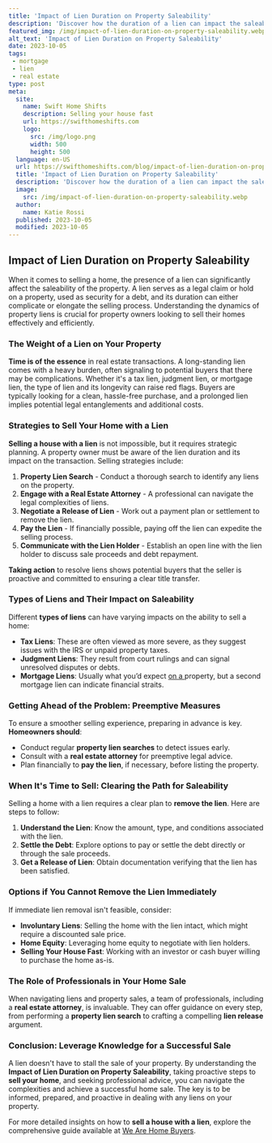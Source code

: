 ```yaml
---
title: 'Impact of Lien Duration on Property Saleability'
description: 'Discover how the duration of a lien can impact the saleability of a property. Find out why it matters and what curious homeowners need to know.'
featured_img: /img/impact-of-lien-duration-on-property-saleability.webp
alt_text: 'Impact of Lien Duration on Property Saleability'
date: 2023-10-05
tags:
 - mortgage
 - lien
 - real estate
type: post
meta:
  site:
    name: Swift Home Shifts
    description: Selling your house fast
    url: https://swifthomeshifts.com
    logo:
      src: /img/logo.png
      width: 500
      height: 500
  language: en-US
  url: https://swifthomeshifts.com/blog/impact-of-lien-duration-on-property-saleability
  title: 'Impact of Lien Duration on Property Saleability'
  description: 'Discover how the duration of a lien can impact the saleability of a property. Find out why it matters and what curious homeowners need to know.'
  image:
    src: /img/impact-of-lien-duration-on-property-saleability.webp
  author:
    name: Katie Rossi
  published: 2023-10-05
  modified: 2023-10-05
---
```



## Impact of Lien Duration on Property Saleability

When it comes to selling a home, the presence of a lien can significantly affect the saleability of the property. A lien serves as a legal claim or hold on a property, used as security for a debt, and its duration can either complicate or elongate the selling process. Understanding the dynamics of property liens is crucial for property owners looking to sell their homes effectively and efficiently.

### The Weight of a Lien on Your Property

**Time is of the essence** in real estate transactions. A long-standing lien comes with a heavy burden, often signaling to potential buyers that there may be complications. Whether it's a tax lien, judgment lien, or mortgage lien, the type of lien and its longevity can raise red flags. Buyers are typically looking for a clean, hassle-free purchase, and a prolonged lien implies potential legal entanglements and additional costs.

### Strategies to Sell Your Home with a Lien

**Selling a house with a lien** is not impossible, but it requires strategic planning. A property owner must be aware of the lien duration and its impact on the transaction. Selling strategies include:

1. **Property Lien Search** - Conduct a thorough search to identify any liens on the property.
2. **Engage with a Real Estate Attorney** - A professional can navigate the legal complexities of liens.
3. **Negotiate a Release of Lien** - Work out a payment plan or settlement to remove the lien.
4. **Pay the Lien** - If financially possible, paying off the lien can expedite the selling process.
5. **Communicate with the Lien Holder** - Establish an open line with the lien holder to discuss sale proceeds and debt repayment.

**Taking action** to resolve liens shows potential buyers that the seller is proactive and committed to ensuring a clear title transfer.

### Types of Liens and Their Impact on Saleability

Different **types of liens** can have varying impacts on the ability to sell a home:
  - **Tax Liens**: These are often viewed as more severe, as they suggest issues with the IRS or unpaid property taxes.
  - **Judgment Liens**: They result from court rulings and can signal unresolved disputes or debts.
  - **Mortgage Liens**: Usually what you’d expect [on   a  ](https://swifthomeshifts.com/blog/the-role-of-title-insurance-in-selling-liened-properties)property, but a second mortgage lien can indicate financial straits.

### Getting Ahead of the Problem: Preemptive Measures

To ensure a smoother selling experience, preparing in advance is key. **Homeowners should**:
  - Conduct regular **property lien searches** to detect issues early.
  - Consult with a **real estate attorney** for preemptive legal advice.
  - Plan financially to **pay the lien**, if necessary, before listing the property.

### When It's Time to Sell: Clearing the Path for Saleability

Selling a home with a lien requires a clear plan to **remove the lien**. Here are steps to follow:

1. **Understand the Lien**: Know the amount, type, and conditions associated with the lien.
2. **Settle the Debt**: Explore options to pay or settle the debt directly or through the sale proceeds.
3. **Get a Release of Lien**: Obtain documentation verifying that the lien has been satisfied.

### Options if You Cannot Remove the Lien Immediately

If immediate lien removal isn't feasible, consider:
  - **Involuntary Liens**: Selling the home with the lien intact, which might require a discounted sale price.
  - **Home Equity**: Leveraging home equity to negotiate with lien holders.
  - **Selling Your House Fast**: Working with an investor or cash buyer willing to purchase the home as-is.

### The Role of Professionals in Your Home Sale

When navigating liens and property sales, a team of professionals, including a **real estate attorney**, is invaluable. They can offer guidance on every step, from performing a **property lien search** to crafting a compelling **lien release** argument.

### Conclusion: Leverage Knowledge for a Successful Sale

A lien doesn't have to stall the sale of your property. By understanding the **Impact of Lien Duration on Property Saleability**, taking proactive steps to **sell your home**, and seeking professional advice, you can navigate the complexities and achieve a successful home sale. The key is to be informed, prepared, and proactive in dealing with any liens on your property.

For more detailed insights on how to **sell a house with a lien**, explore the comprehensive guide available at [We Are Home Buyers](https://www.wearehomebuyers.com/blog/sell-a-house-with-a-lien/).